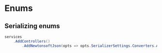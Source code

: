 # Enums

## Serializing enums

```cs
services
    .AddControllers()
        .AddNewtonsoftJson(opts => opts.SerializerSettings.Converters.Add(new StringEnumConverter()))
```
